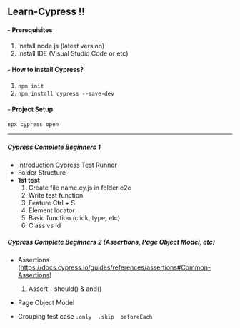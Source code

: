 ## Learn-Cypress !!

#### - Prerequisites
1. Install node.js (latest version)
2. Install IDE (Visual Studio Code or etc)

#### - How to install Cypress?
1. `npm init`
1. `npm install cypress --save-dev`

#### - Project Setup
`npx cypress open`

___

##### Cypress Complete Beginners 1
- Introduction Cypress Test Runner
- Folder Structure
- **1st test**
  1. Create file name.cy.js in folder e2e
  2. Write test function
  3. Feature Ctrl + S
  4. Element locator
  5. Basic function (click, type, etc)
  6. Class vs Id



##### Cypress Complete Beginners 2 (Assertions, Page Object Model, etc)
- Assertions (https://docs.cypress.io/guides/references/assertions#Common-Assertions)
  1. Assert - should() & and()
  
- Page Object Model
- Grouping test case 
`.only 
.skip 
beforeEach`

